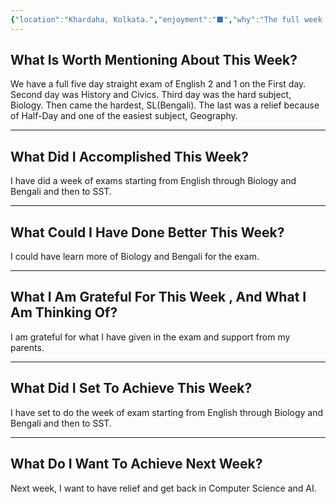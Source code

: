 ```yaml
---
{"location":"Khardaha, Kolkata.","enjoyment":"⬛","why":"The full week was Exam.","date":null,"dg-publish":true,"dg-home":null,"tags":["weeklyreviews"],"aliases":null,"permalink":"/notes/07-journals-calender/weekly-notes/2025-w15/","dgPassFrontmatter":true,"updated":"2025-04-17T22:20:49.417+05:30"}
---
```



## What Is Worth Mentioning About This Week?

We have a full five day straight exam of English 2 and 1 on the First day. Second day was History and Civics. Third day was the hard subject, Biology. Then came the hardest, SL(Bengali). The last was a relief because of Half-Day and one of the easiest subject, Geography.

---

## What Did I Accomplished This Week?

I have did a week of exams starting from English through Biology and Bengali and then to SST.

---

## What Could I Have Done Better This Week?

I could have learn more of Biology and Bengali for the exam.

---

## What I Am Grateful For This Week , And What I Am Thinking Of?

I am grateful for what I have given in the exam and support from my parents.

---

## What Did I Set To Achieve This Week?

I have set to do the week of exam starting from English through Biology and Bengali and then to SST.

---

## What Do I Want To Achieve Next Week?

Next week, I want to have relief and get back in Computer Science and AI.